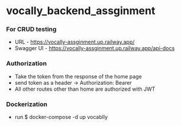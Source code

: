 # vocally_backend_assginment

### For CRUD testing
 - URL - https://vocally-assginment.up.railway.app/
 - Swagger UI - https://vocally-assginment.up.railway.app/api-docs

### Authorization 
 - Take the token from the response of the home page
 - send token as a header -> Authorization: Bearer <token>
 - All other routes other than home are authorized with JWT

### Dockerization
 - run $ docker-compose -d up vocablly
 
